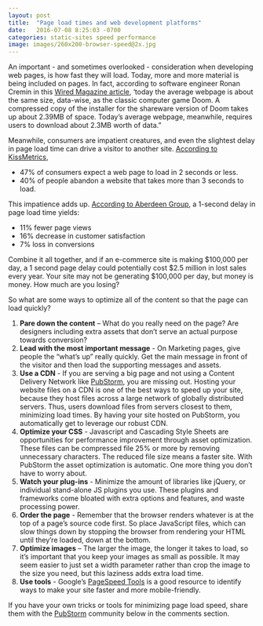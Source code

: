 ```yaml
---
layout: post
title:  "Page load times and web development platforms"
date:   2016-07-08 8:25:03 -0700
categories: static-sites speed performance
image: images/260x200-browser-speed@2x.jpg
---
```


An important - and sometimes overlooked - consideration when developing web pages, is how fast they will load. Today, more and more material is being included on pages. In fact, according to software engineer Ronan Cremin in this [Wired Magazine article](http://www.wired.com/2016/04/average-webpage-now-size-original-doom/), ‘today the average webpage is about the same size, data-wise, as the classic computer game Doom. A compressed copy of the installer for the shareware version of Doom takes up about 2.39MB of space. Today’s average webpage, meanwhile, requires users to download about 2.3MB worth of data.”

Meanwhile, consumers are impatient creatures, and even the slightest delay in page load time can drive a visitor to another site. [According to KissMetrics](https://blog.kissmetrics.com/loading-time/),

* 47% of consumers expect a web page to load in 2 seconds or less.
* 40% of people abandon a website that takes more than 3 seconds to load.

This impatience adds up. [According to Aberdeen Group](http://www.aberdeen.com/research/5136/ra-performance-web-application/content.aspx), a 1-second delay in page load time yields:

* 11% fewer page views
* 16% decrease in customer satisfaction
* 7% loss in conversions

Combine it all together, and if an e-commerce site is making $100,000 per day, a 1 second page delay could potentially cost $2.5 million in lost sales every year. Your site may not be generating $100,000 per day, but money is money. How much are you losing?

So what are some ways to optimize all of the content so that the page can load quickly?

1. **Pare down the content** – What do you really need on the page? Are designers including extra assets that don’t serve an actual purpose towards conversion?
2. **Lead with the most important message** - On Marketing pages, give people the “what’s up” really quickly. Get the main message in front of the visitor and then load the supporting messages and assets.
3. **Use a CDN** - If you are serving a big page and not using a Content Delivery Network like [PubStorm](https://www.pubstorm.com), you are missing out. Hosting your website  files on a CDN is one of the best ways to speed up your site, because they host files across a large network of globally distributed servers. Thus, users download files from servers closest to them, minimizing load times. By having your site hosted on PubStorm, you automatically get to leverage our robust CDN.
4. **Optimize your CSS** - Javascript and Cascading Style Sheets are opportunities for performance improvement through asset optimization. These files can be compressed file 25% or more by removing unnecessary characters. The reduced file size means a faster site. With PubStorm the asset optimization is automatic. One more thing you don’t have to worry about.
5. **Watch your plug-ins** - Minimize the amount of libraries like jQuery, or individual stand-alone JS plugins you use. These plugins and frameworks come bloated with extra options and features, and waste processing power.
6. **Order the page** - Remember that the browser renders whatever is at the top of a page’s source code first. So place JavaScript files, which can slow things down by stopping the browser from rendering your HTML until they’re loaded, down at the bottom.
7. **Optimize images** – The larger the image, the longer it takes to load, so it’s important that you keep your images as small as possible. It may seem easier to just set a width parameter rather than crop the image to the size you need, but this laziness adds extra load time.
8. **Use tools** - Google’s [PageSpeed Tools](https://developers.google.com/speed/pagespeed/) is a good resource to identify ways to make your site faster and more mobile-friendly.

If you have your own tricks or tools for minimizing page load speed, share them with the [PubStorm](https://www.pubstorm.com) community below in the comments section.
